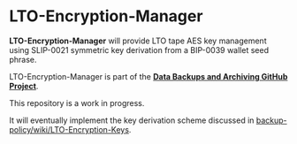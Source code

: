 # LTO-Encryption-Manager
**LTO-Encryption-Manager** will provide LTO tape AES key management using SLIP-0021 symmetric key derivation from a BIP-0039 wallet seed phrase.

LTO-Encryption-Manager is part of the [**Data Backups and Archiving GitHub Project**](https://github.com/users/watfordjc/projects/2).

This repository is a work in progress.

It will eventually implement the key derivation scheme discussed in [backup-policy/wiki/LTO-Encryption-Keys](https://github.com/watfordjc/backup-policy/wiki/LTO-Encryption-Keys).
